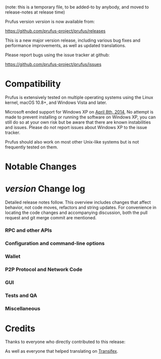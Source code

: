 (note: this is a temporary file, to be added-to by anybody, and moved to release-notes at release time)

Prufus version *version* is now available from:

  <https://github.com/prufus-project/prufus/releases>

This is a new major version release, including various bug fixes and
performance improvements, as well as updated translations.

Please report bugs using the issue tracker at github:

  <https://github.com/prufus-project/prufus/issues>

Compatibility
==============

Prufus is extensively tested on multiple operating systems using
the Linux kernel, macOS 10.8+, and Windows Vista and later.

Microsoft ended support for Windows XP on [April 8th, 2014](https://www.microsoft.com/en-us/WindowsForBusiness/end-of-xp-support),
No attempt is made to prevent installing or running the software on Windows XP, you
can still do so at your own risk but be aware that there are known instabilities and issues.
Please do not report issues about Windows XP to the issue tracker.

Prufus should also work on most other Unix-like systems but is not
frequently tested on them.

Notable Changes
===============



*version* Change log
=================

Detailed release notes follow. This overview includes changes that affect
behavior, not code moves, refactors and string updates. For convenience in locating
the code changes and accompanying discussion, both the pull request and
git merge commit are mentioned.

### RPC and other APIs


### Configuration and command-line options


### Wallet


### P2P Protocol and Network Code


### GUI


### Tests and QA


### Miscellaneous


Credits
=======

Thanks to everyone who directly contributed to this release:


As well as everyone that helped translating on [Transifex](https://www.transifex.com/projects/p/prufus-project-translations/).
